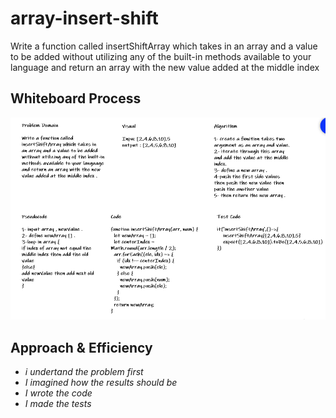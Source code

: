 # array-insert-shift

Write a function called
insertShiftArray which takes in 
an array and a value to be added
without utilizing any of the built-in 
methods available to your language
and return an array with the new 
value added at the middle index 

## Whiteboard Process

![array-binary-search](../images/array-insert-shift.PNG)

## Approach & Efficiency

* *i undertand the problem first*
* *I imagined how the results should be*
* *I wrote the code*
* *I made the tests*